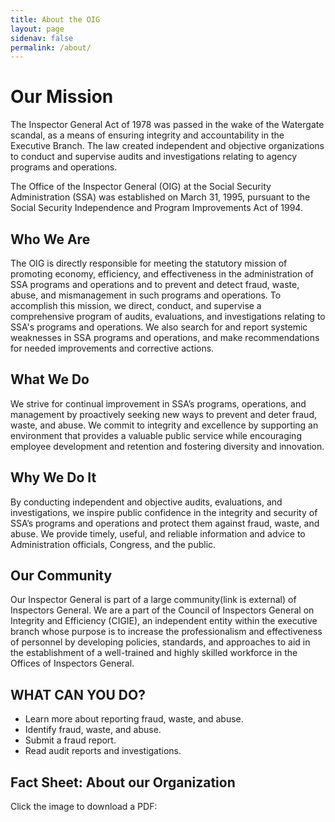 ```yaml
---
title: About the OIG
layout: page
sidenav: false
permalink: /about/
---
```


# Our Mission 

The Inspector General Act of 1978 was passed in the wake of the Watergate scandal, as a means of ensuring integrity and accountability in the Executive Branch. The law created independent and objective organizations to conduct and supervise audits and investigations relating to agency programs and operations.

The Office of the Inspector General (OIG) at the Social Security Administration (SSA) was established on March 31, 1995, pursuant to the Social Security Independence and Program Improvements Act of 1994.


## Who We Are 

The OIG is directly responsible for meeting the statutory mission of promoting economy, efficiency, and effectiveness in the administration of SSA programs and operations and to prevent and detect fraud, waste, abuse, and mismanagement in such programs and operations. To accomplish this mission, we direct, conduct, and supervise a comprehensive program of audits, evaluations, and investigations relating to SSA's programs and operations. We also search for and report systemic weaknesses in SSA programs and operations, and make recommendations for needed improvements and corrective actions.

## What We Do 

We strive for continual improvement in SSA’s programs, operations, and management by proactively seeking new ways to prevent and deter fraud, waste, and abuse. We commit to integrity and excellence by supporting an environment that provides a valuable public service while encouraging employee development and retention and fostering diversity and innovation.

## Why We Do It

By conducting independent and objective audits, evaluations, and investigations, we inspire public confidence in the integrity and security of SSA’s programs and operations and protect them against fraud, waste, and abuse. We provide timely, useful, and reliable information and advice to Administration officials, Congress, and the public.

## Our Community

Our Inspector General is part of a large community(link is external) of Inspectors General.  We are a part of the Council of Inspectors General on Integrity and Efficiency (CIGIE), an independent entity within the executive branch whose purpose is to increase the professionalism and effectiveness of personnel by developing policies, standards, and approaches to aid in the establishment of a well-trained and highly skilled workforce in the Offices of Inspectors General.

## WHAT CAN YOU DO?

* Learn more about reporting fraud, waste, and abuse.
* Identify fraud, waste, and abuse.
* Submit a fraud report. 
* Read audit reports and investigations. 

## Fact Sheet: About our Organization

Click the image to download a PDF: 

